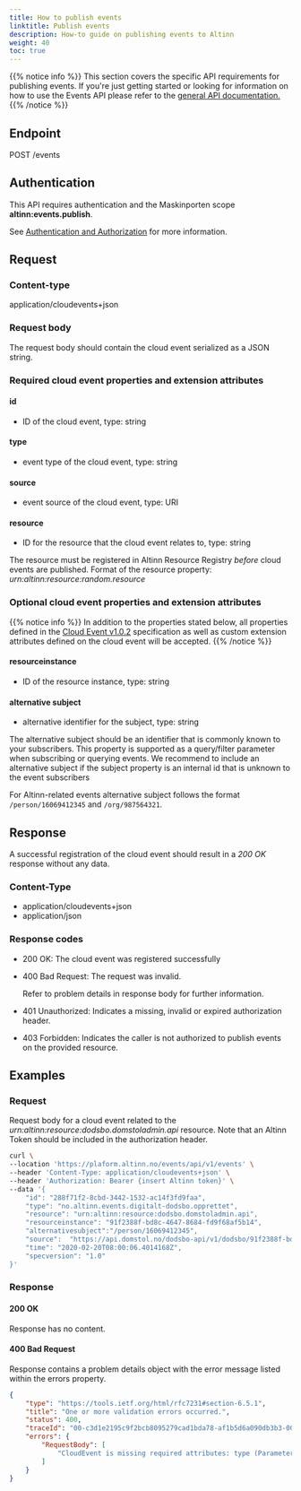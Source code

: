 ```yaml
---
title: How to publish events
linktitle: Publish events
description: How-to guide on publishing events to Altinn
weight: 40
toc: true
---
```



{{% notice info %}}
This section covers the specific API requirements for publishing events.
If you're just getting started or looking for information on how to use the Events API please refer to the
[general API documentation.](../../../api/)
{{% /notice %}}


## Endpoint

POST /events

## Authentication
This API requires authentication and the Maskinporten scope __altinn:events.publish__.

See [Authentication and Authorization](../../../api/#authentication--authorization) for more information.


## Request

### Content-type

application/cloudevents+json


### Request body
The request body should contain the cloud event serialized as a JSON string.

### Required cloud event properties and extension attributes

####  id
- ID of the cloud event, type: string

#### type
- event type of the cloud event, type: string

#### source
- event source of the cloud event, type: URI

#### resource
- ID for the resource that the cloud event relates to, type: string

The resource must be registered in Altinn Resource Registry _before_ cloud events are published.
Format of the resource property: _urn:altinn:resource:random.resource_

### Optional cloud event properties and extension attributes
{{% notice info %}}
In addition to the properties stated below, all properties defined in the
[Cloud Event v1.0.2](https://github.com/cloudevents/spec/blob/v1.0.2/cloudevents/spec.md) specification
as well as custom extension attributes defined on the cloud event will be accepted.
{{% /notice %}}

#### resourceinstance
- ID of the resource instance, type: string

#### alternative subject
- alternative identifier for the subject, type: string

The alternative subject should be an identifier that is commonly known to your subscribers.
This property is supported as a query/filter parameter when subscribing or querying events.
We recommend to include an alternative subject if the subject property is an internal id
that is unknown to the event subscribers

For Altinn-related events alternative subject follows the format `/person/16069412345`
and `/org/987564321`.


## Response
A successful registration of the cloud event should result in a _200 OK_ response without any data.

### Content-Type
- application/cloudevents+json
- application/json

### Response codes
- 200 OK: The cloud event was registered successfully
- 400 Bad Request: The request was invalid.

  Refer to problem details in response body for further information.
- 401 Unauthorized: Indicates a missing, invalid or expired authorization header.
- 403 Forbidden: Indicates the caller is not authorized  to publish events on the provided resource.

## Examples

### Request

Request body for a cloud event related to the _urn:altinn:resource:dodsbo.domstoladmin.api_ resource.
Note that an Altinn Token should be included in the authorization header.

```bash
curl \
--location 'https://plaform.altinn.no/events/api/v1/events' \
--header 'Content-Type: application/cloudevents+json' \
--header 'Authorization: Bearer {insert Altinn token}' \
--data '{
    "id": "288f71f2-8cbd-3442-1532-ac14f3fd9faa",
    "type": "no.altinn.events.digitalt-dodsbo.opprettet",
    "resource": "urn:altinn:resource:dodsbo.domstoladmin.api",
    "resourceinstance": "91f2388f-bd8c-4647-8684-fd9f68af5b14",
    "alternativesubject":"/person/16069412345",
    "source":  "https://api.domstol.no/dodsbo-api/v1/dodsbo/91f2388f-bd8c-4647-8684-fd9f68af5b14",
    "time": "2020-02-20T08:00:06.4014168Z",
    "specversion": "1.0"
}'
```

### Response

#### 200 OK
Response has no content.

#### 400 Bad Request
Response contains a problem details object with the error message listed within the errors property.
```json
{
	"type": "https://tools.ietf.org/html/rfc7231#section-6.5.1",
	"title": "One or more validation errors occurred.",
	"status": 400,
	"traceId": "00-c3d1e2195c9f2bcb8095279cad1bda78-af1b5d6a090db3b3-00",
	"errors": {
		"RequestBody": [
			"CloudEvent is missing required attributes: type (Parameter 'data')"
		]
	}
}
```